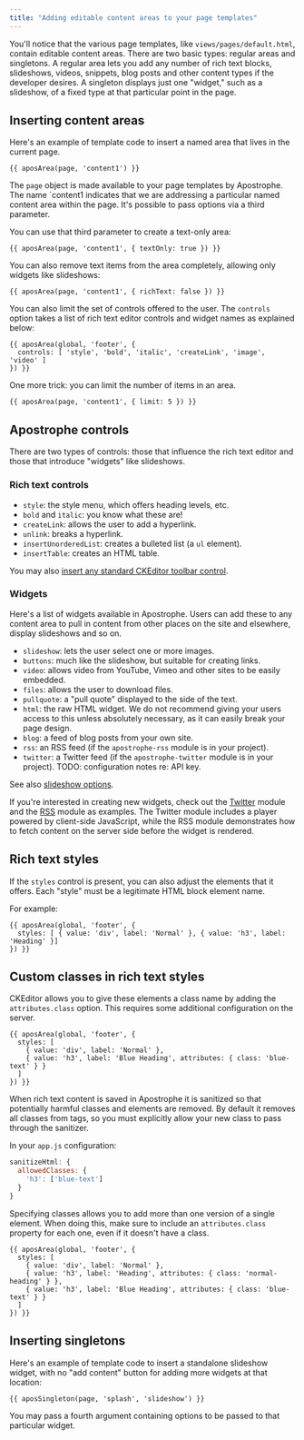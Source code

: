 ```yaml
---
title: "Adding editable content areas to your page templates"
---
```


You'll notice that the various page templates, like `views/pages/default.html`, contain editable content areas. There are two basic types: regular areas and singletons. A regular area lets you add any number of rich text blocks, slideshows, videos, snippets, blog posts and other content types if the developer desires. A singleton displays just one "widget," such as a slideshow, of a fixed type at that particular point in the page.

## Inserting content areas

Here's an example of template code to insert a named area that lives in the current page.

```markup
{{ aposArea(page, 'content1') }}
```

The `page` object is made available to your page templates by Apostrophe. The name `content1 indicates that we are addressing a particular named content area within the page. It's possible to pass options via a third parameter.

You can use that third parameter to create a text-only area:

```markup
{{ aposArea(page, 'content1', { textOnly: true }) }}
```

You can also remove text items from the area completely, allowing only widgets like slideshows:

```markup
{{ aposArea(page, 'content1', { richText: false }) }}
```

You can also limit the set of controls offered to the user. The `controls` option takes a list of rich text editor controls and widget names as explained below:

```markup
{{ aposArea(global, 'footer', {
  controls: [ 'style', 'bold', 'italic', 'createLink', 'image', 'video' ]
}) }}
```

One more trick: you can limit the number of items in an area.

```markup
{{ aposArea(page, 'content1', { limit: 5 }) }}
```

## Apostrophe controls

There are two types of controls: those that influence the rich text editor and those that introduce "widgets" like slideshows.

### Rich text controls

* `style`: the style menu, which offers heading levels, etc.
* `bold` and `italic`: you know what these are!
* `createLink`: allows the user to add a hyperlink.
* `unlink`: breaks a hyperlink.
* `insertUnorderedList`: creates a bulleted list (a `ul` element).
* `insertTable`: creates an HTML table.

You may also [insert any standard CKEditor toolbar control](http://ckeditor.com/forums/CKEditor/Complete-list-of-toolbar-items).

### Widgets

Here's a list of widgets available in Apostrophe. Users can add these to any content area to pull in content from other places on the site and elsewhere, display slideshows and so on.

* `slideshow`: lets the user select one or more images.
* `buttons`: much like the slideshow, but suitable for creating links.
* `video`: allows video from YouTube, Vimeo and other sites to be easily embedded.
* `files`: allows the user to download files.
* `pullquote`: a "pull quote" displayed to the side of the text.
* `html`: the raw HTML widget. We do not recommend giving your users access to this unless absolutely necessary, as it can easily break your page design.
* `blog`: a feed of blog posts from your own site.
* `rss`: an RSS feed (if the `apostrophe-rss` module is in your project).
* `twitter`: a Twitter feed (if the `apostrophe-twitter` module is in your project). TODO: configuration notes re: API key.

See also [slideshow options](/tutorials/frontend-development/slideshow-options.html).

If you're interested in creating new widgets, check out the [Twitter](http://github.com/punkave/apostrophe-twitter) module and the [RSS](http://github.com/punkave/apostrophe-rss) module as examples. The Twitter module includes a player powered by client-side JavaScript, while the RSS module demonstrates how to fetch content on the server side before the widget is rendered.

## Rich text styles

If the `styles` control is present, you can also adjust the elements that it offers. Each "style" must be a legitimate HTML block element name.

For example:

```markup
{{ aposArea(global, 'footer', {
  styles: [ { value: 'div', label: 'Normal' }, { value: 'h3', label: 'Heading' }]
}) }}
```

## Custom classes in rich text styles

CKEditor allows you to give these elements a class name by adding the `attributes.class` option. This requires some additional configuration on the server.

```markup
{{ aposArea(global, 'footer', {
  styles: [
    { value: 'div', label: 'Normal' },
    { value: 'h3', label: 'Blue Heading', attributes: { class: 'blue-text' } }
  ]
}) }}
```

When rich text content is saved in Apostrophe it is sanitized so that potentially harmful classes and elements are removed. By default it removes all classes from tags, so you must explicitly allow your new class to pass through the sanitizer.

In your `app.js` configuration:

```javascript
sanitizeHtml: {
  allowedClasses: {
    'h3': ['blue-text']
  }
}
```

Specifying classes allows you to add more than one version of a single element. When doing this, make sure to include an `attributes.class` property for each one, even if it doesn't have a class.

```markup
{{ aposArea(global, 'footer', {
  styles: [
    { value: 'div', label: 'Normal' },
    { value: 'h3', label: 'Heading', attributes: { class: 'normal-heading' } },
    { value: 'h3', label: 'Blue Heading', attributes: { class: 'blue-text' } }
  ]
}) }}
```

## Inserting singletons

Here's an example of template code to insert a standalone slideshow widget, with no "add content" button for adding more widgets at that location:

```markup
{{ aposSingleton(page, 'splash', 'slideshow') }}
```

You may pass a fourth argument containing options to be passed to that particular widget.



